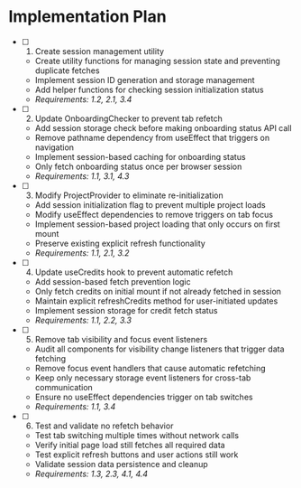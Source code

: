 # Implementation Plan

- [ ] 1. Create session management utility
  - Create utility functions for managing session state and preventing duplicate fetches
  - Implement session ID generation and storage management
  - Add helper functions for checking session initialization status
  - _Requirements: 1.2, 2.1, 3.4_

- [ ] 2. Update OnboardingChecker to prevent tab refetch
  - Add session storage check before making onboarding status API call
  - Remove pathname dependency from useEffect that triggers on navigation
  - Implement session-based caching for onboarding status
  - Only fetch onboarding status once per browser session
  - _Requirements: 1.1, 3.1, 4.3_

- [ ] 3. Modify ProjectProvider to eliminate re-initialization
  - Add session initialization flag to prevent multiple project loads
  - Modify useEffect dependencies to remove triggers on tab focus
  - Implement session-based project loading that only occurs on first mount
  - Preserve existing explicit refresh functionality
  - _Requirements: 1.1, 2.1, 3.2_

- [ ] 4. Update useCredits hook to prevent automatic refetch
  - Add session-based fetch prevention logic
  - Only fetch credits on initial mount if not already fetched in session
  - Maintain explicit refreshCredits method for user-initiated updates
  - Implement session storage for credit fetch status
  - _Requirements: 1.1, 2.2, 3.3_

- [ ] 5. Remove tab visibility and focus event listeners
  - Audit all components for visibility change listeners that trigger data fetching
  - Remove focus event handlers that cause automatic refetching
  - Keep only necessary storage event listeners for cross-tab communication
  - Ensure no useEffect dependencies trigger on tab switches
  - _Requirements: 1.1, 3.4_

- [ ] 6. Test and validate no refetch behavior
  - Test tab switching multiple times without network calls
  - Verify initial page load still fetches all required data
  - Test explicit refresh buttons and user actions still work
  - Validate session data persistence and cleanup
  - _Requirements: 1.3, 2.3, 4.1, 4.4_